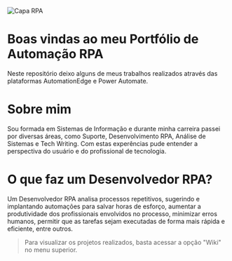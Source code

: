 
![Capa RPA](https://github.com/user-attachments/assets/f453655f-d5e5-4f1b-a237-a1f161779b82)

# Boas vindas ao meu Portfólio de Automação RPA 

Neste repositório deixo alguns de meus trabalhos realizados através das plataformas AutomationEdge e Power Automate.

# Sobre mim

Sou formada em Sistemas de Informação e durante minha carreira passei por diversas áreas, como Suporte, Desenvolvimento RPA, Análise de Sistemas e Tech Writing.
Com estas experências pude entender a perspectiva do usuário e do profissional de tecnologia.

# O que faz um Desenvolvedor RPA?

Um Desenvolvedor RPA analisa processos repetitivos, sugerindo e implantando automações para salvar horas de esforço, aumentar a produtividade dos profissionais envolvidos no processo, minimizar erros humanos, permitir que as tarefas sejam executadas de forma mais rápida e eficiente, entre outros.

> Para visualizar os projetos realizados, basta acessar a opção "Wiki" no menu superior.
